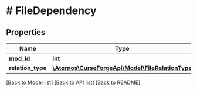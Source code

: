 # # FileDependency

## Properties

Name | Type | Description | Notes
------------ | ------------- | ------------- | -------------
**mod_id** | **int** |  | [optional]
**relation_type** | [**\Aternos\CurseForgeApi\Model\FileRelationType**](FileRelationType.md) |  | [optional]

[[Back to Model list]](../../README.md#models) [[Back to API list]](../../README.md#endpoints) [[Back to README]](../../README.md)
